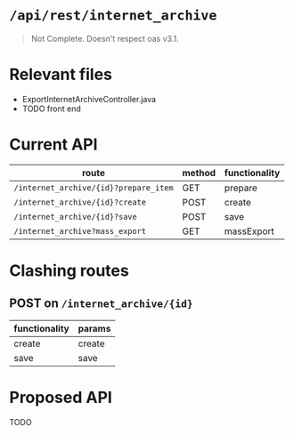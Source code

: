 # `/api/rest/internet_archive`
> Not Complete.
> Doesn't respect oas v3.1.

# Relevant files
- ExportInternetArchiveController.java
- TODO front end

# Current API
|route|method|functionality|
|-|-|-|
|`/internet_archive/{id}?prepare_item`|GET|prepare|
|`/internet_archive/{id}?create`|POST|create|
|`/internet_archive/{id}?save`|POST|save|
|`/internet_archive?mass_export`|GET|massExport|

# Clashing routes

## POST on `/internet_archive/{id}`
|functionality|params|
|-|-|
|create|create|
|save|save|

# Proposed API
TODO